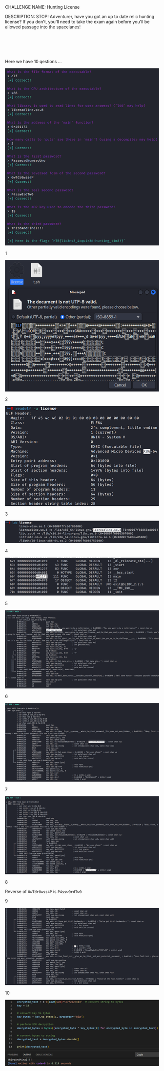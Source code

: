 CHALLENGE NAME: Hunting License

DESCRIPTION: STOP! Adventurer, have you got an up to date relic hunting license? If you don't, you'll need to take the exam again before you'll be allowed passage into the spacelanes!

</br></br></br></br>

Here we have 10 qestions ...

![Alt text](./answers.png "answers")

1

![Alt text](./1.png "1")

2

![Alt text](./2.png "2")

3

![Alt text](./3.png "3")

4

![Alt text](./4.png "4")

5

![Alt text](./5.png "5")

6

![Alt text](./6.png "6")

7

![Alt text](./7.png "7")

8

Reverse of ```0wTdr0wss4P``` is ```P4ssw0rdTw0```

9

![Alt text](./9.png "9")

10

![Alt text](./10.png "10")

